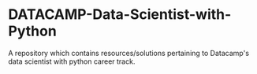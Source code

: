 # DATACAMP-Data-Scientist-with-Python
A repository which contains resources/solutions pertaining to Datacamp's data scientist with python career track.
